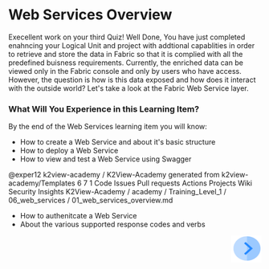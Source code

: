 # Web Services Overview

Execellent work on your third Quiz! Well Done, You have just completed enahncing your Logical Unit and project with addtional capablities in order to retrieve and store the data in Fabric so that it is complied with all the predefined buisness requirements. Currently, the enriched data can be viewed only in the Fabric console and only by users who have access. However, the question is how is this data exposed and how does it interact with the outside world? Let's take a look at the Fabric Web Service layer.  
 

### What Will You Experience in this Learning Item?

By the end of the Web Services learning item you will know:

- How to create a Web Service and about it's basic structure
- How to deploy a Web Service
- How to view and test a Web Service using Swagger
 
@exper12 
k2view-academy
/
K2View-Academy
generated from k2view-academy/Templates
6
7
1
Code
Issues
Pull requests
Actions
Projects
Wiki
Security
Insights
K2View-Academy
/
academy
/
Training_Level_1
/
06_web_services
/
01_web_services_overview.md
 
- How to authenitcate a Web Service
- About the various supported response codes and verbs
<!--How to manage access rights for your web service- once Admin item is ready-->
<!--How to use Graphit- Once item is ready-->



[<img align="right" width="60" height="54" src="/articles/images/Next.png">](/academy/Training_Level_1/06_web_services/02_create_and_deploy_a_web_service.md)

